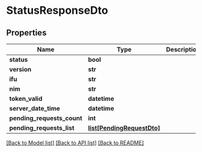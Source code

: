 # StatusResponseDto

## Properties
Name | Type | Description | Notes
------------ | ------------- | ------------- | -------------
**status** | **bool** |  | [optional] 
**version** | **str** |  | [optional] 
**ifu** | **str** |  | [optional] 
**nim** | **str** |  | [optional] 
**token_valid** | **datetime** |  | [optional] 
**server_date_time** | **datetime** |  | [optional] 
**pending_requests_count** | **int** |  | [optional] 
**pending_requests_list** | [**list[PendingRequestDto]**](PendingRequestDto.md) |  | [optional] 

[[Back to Model list]](../README.md#documentation-for-models) [[Back to API list]](../README.md#documentation-for-api-endpoints) [[Back to README]](../README.md)

